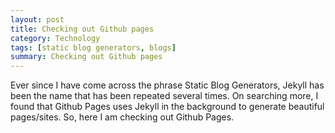 ```yaml
---
layout: post
title: Checking out Github pages
category: Technology
tags: [static blog generators, blogs]
summary: Checking out Github pages
---
```


Ever since I have come across the phrase Static Blog Generators, Jekyll has been the name that has been repeated several times. On searching more, I found that Github Pages uses Jekyll in the background to generate beautiful pages/sites. So, here I am checking out Github Pages.
